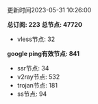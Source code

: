 更新时间2023-05-31 10:26:00

**总订阅: 223**
**总节点: 47720**
- vless节点: 32

**google ping有效节点: 841**
- ssr节点: 34
- v2ray节点: 532
- trojan节点: 181
- ss节点: 94
